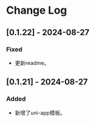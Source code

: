 # Change Log

## [0.1.22] - 2024-08-27
### Fixed
- 更新readme。

## [0.1.21] - 2024-08-27
### Added
- 新增了uni-app模板。

